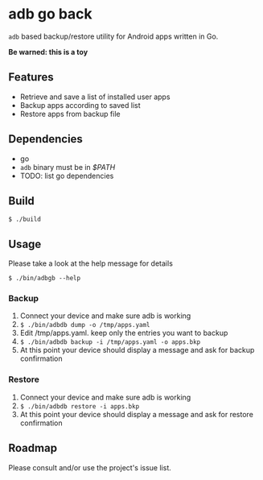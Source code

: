 # adb go back

`adb` based backup/restore utility for Android apps written in Go. 

**Be warned: this is a toy**

## Features
* Retrieve and save a list of installed user apps
* Backup apps according to saved list
* Restore apps from backup file


## Dependencies
* go
* `adb` binary must be in *$PATH*
* TODO: list go dependencies

## Build
```
$ ./build
```

## Usage
Please take a look at the help message for details
```
$ ./bin/adbgb --help
```

### Backup
1. Connect your device and make sure adb is working
1. `$ ./bin/adbdb dump -o /tmp/apps.yaml`
1. Edit /tmp/apps.yaml. keep only the entries you want to backup
1. `$ ./bin/adbdb backup -i /tmp/apps.yaml -o apps.bkp`
1. At this point your device should display a message and ask for backup
   confirmation

### Restore
1. Connect your device and make sure adb is working
1. `$ ./bin/adbdb restore -i apps.bkp`
1. At this point your device should display a message and ask for restore
   confirmation

## Roadmap
Please consult and/or use the project's issue list.
